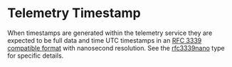 # Telemetry Timestamp

When timestamps are generated within the telemetry service they are expected to be full data and time UTC timestamps in an [RFC 3339 compatible format](https://www.rfc-editor.org/rfc/rfc3339) with nanosecond resolution. See the [rfc3339nano](https://pkg.go.dev/time#pkg-constants) type for specific details.